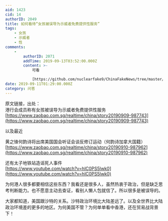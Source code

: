 ```yaml
---
aid: 1423
cid: 14
authorID: 2049
title: 如何看待“女孩被误导为示威者免费提供性服务”
tags:
    - 女孩
    - 示威者
    - 性
comments:
    -
        authorID: 2071
        addTime: 2019-09-13T03:52:00.000Z
        content: >-
            可看  

            [https://github.com/nuclearfake9/ChinaFakeNews/tree/master/2019/%E9%A6%99%E6%B8%AF%E9%80%83%E7%8A%AF%E6%9D%A1%E4%BE%8B/09/10\_%E6%85%B0%E5%AE%89%E5%B0%91%E5%A5%B3](https://github.com/nuclearfake9/ChinaFakeNews/tree/master/2019/%E9%A6%99%E6%B8%AF%E9%80%83%E7%8A%AF%E6%9D%A1%E4%BE%8B/09/10_%E6%85%B0%E5%AE%89%E5%B0%91%E5%A5%B3)
date: 2019-09-11T01:29:00.000Z
category: 问答
---
```


原文链接，出处：  
港行会成员称有女孩被误导为示威者免费提供性服务  
[https://www.zaobao.com.sg/realtime/china/story20190909-987743](https://www.zaobao.com.sg/realtime/china/story20190909-987743)

以及最近

黄之锋何韵诗将出席美国国会听证会谈反修订运动（何韵诗加拿大国籍）  
[https://www.zaobao.com.sg/realtime/china/story20190910-987962](https://www.zaobao.com.sg/realtime/china/story20190910-987962)

还有太子地铁站造谣死人事件  
[https://www.youtube.com/watch?v=hlC0PS5lwk0](https://www.youtube.com/watch?v=hlC0PS5lwk0)

为何港人很多都要相信这些东西？我看还是很多人，虽然热衷于政治，但是缺乏思考判断能力。也不愿意主动去查证，看别人懒人包就信了。所以很多是被误导的。

大家都知道，美国跟沙特的关系。沙特政治环境比大陆差远了。以及全世界比大陆政治环境差的更多的地区。为何美国不管？为何单单看中香港，还在贸易战背景下！
